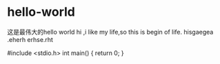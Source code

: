 # hello-world
这是最伟大的hello world
hi ,i like my life,so this is begin of life.
hisgaegea
.eherh 
erhse.rht

#include <stdio.h>
int main()
{
  return 0;
}

